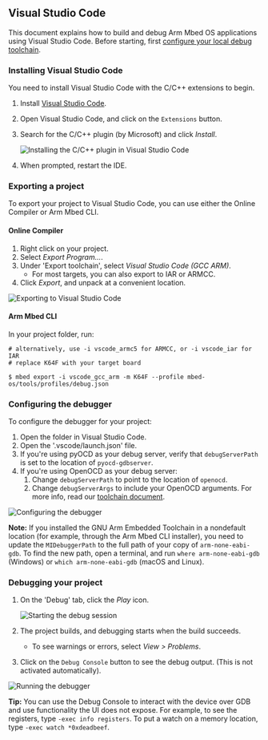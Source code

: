 ## Visual Studio Code

This document explains how to build and debug Arm Mbed OS applications using Visual Studio Code. Before starting, first [configure your local debug toolchain](https://os.mbed.com/docs/v5.4/tools/exporting.html#setting-up-a-local-debug-toolchain).

### Installing Visual Studio Code

You need to install Visual Studio Code with the C/C++ extensions to begin.

1. Install [Visual Studio Code](https://code.visualstudio.com).
1. Open Visual Studio Code, and click on the `Extensions` button.
1. Search for the C/C++ plugin (by Microsoft) and click *Install*.

    ![Installing the C/C++ plugin in Visual Studio Code](https://s3-us-west-2.amazonaws.com/mbed-os-docs-images/vscode2.png)

1. When prompted, restart the IDE.

### Exporting a project

To export your project to Visual Studio Code, you can use either the Online Compiler or Arm Mbed CLI.

#### Online Compiler

1. Right click on your project.
1. Select *Export Program...*.
1. Under 'Export toolchain', select *Visual Studio Code (GCC ARM)*.
    * For most targets, you can also export to IAR or ARMCC.
1. Click *Export*, and unpack at a convenient location.

![Exporting to Visual Studio Code](https://s3-us-west-2.amazonaws.com/mbed-os-docs-images/vscode1.png)

#### Arm Mbed CLI

In your project folder, run:

```
# alternatively, use -i vscode_armc5 for ARMCC, or -i vscode_iar for IAR
# replace K64F with your target board

$ mbed export -i vscode_gcc_arm -m K64F --profile mbed-os/tools/profiles/debug.json
```

### Configuring the debugger

To configure the debugger for your project:

1. Open the folder in Visual Studio Code.
1. Open the '.vscode/launch.json' file.
1. If you're using pyOCD as your debug server, verify that `debugServerPath` is set to the location of `pyocd-gdbserver`.
1. If you're using OpenOCD as your debug server:
     1. Change `debugServerPath` to point to the location of `openocd`.
     1. Change `debugServerArgs` to include your OpenOCD arguments. For more info, read our [toolchain document](https://os.mbed.com/docs/v5.4/tools/exporting.html).

![Configuring the debugger](https://s3-us-west-2.amazonaws.com/mbed-os-docs-images/vscode3.png)

<span class="notes">**Note:** If you installed the GNU Arm Embedded Toolchain in a nondefault location (for example, through the Arm Mbed CLI installer), you need to update the `MIDebuggerPath` to the full path of your copy of `arm-none-eabi-gdb`. To find the new path, open a terminal, and run `where arm-none-eabi-gdb` (Windows) or `which arm-none-eabi-gdb` (macOS and Linux).</span>

### Debugging your project

1. On the 'Debug' tab, click the *Play* icon.

    ![Starting the debug session](https://s3-us-west-2.amazonaws.com/mbed-os-docs-images/vscode4.png)

1. The project builds, and debugging starts when the build succeeds.
    * To see warnings or errors, select *View > Problems*.
1. Click on the `Debug Console` button to see the debug output. (This is not activated automatically).

![Running the debugger](https://s3-us-west-2.amazonaws.com/mbed-os-docs-images/vscode5.png)

<span class="tips">**Tip:** You can use the Debug Console to interact with the device over GDB and use functionality the UI does not expose. For example, to see the registers, type `-exec info registers`. To put a watch on a memory location, type `-exec watch *0xdeadbeef`.</span>

